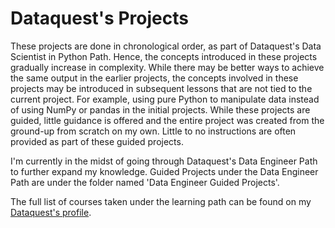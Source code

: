 # Dataquest's Projects
These projects are done in chronological order, as part of Dataquest's Data Scientist in Python Path.
Hence, the concepts introduced in these projects gradually increase in complexity.
While there may be better ways to achieve the same output in the earlier projects, the concepts involved in these projects may be introduced in subsequent lessons that are not tied to the current project. For example, using pure Python to manipulate data instead of using NumPy or pandas in the initial projects.
While these projects are guided, little guidance is offered and the entire project was created from the ground-up from scratch on my own. Little to no instructions are often provided as part of these guided projects.

I'm currently in the midst of going through Dataquest's Data Engineer Path to further expand my knowledge. Guided Projects under the Data Engineer Path are under the folder named 'Data Engineer Guided Projects'.

The full list of courses taken under the learning path can be found on my [Dataquest's profile](https://app.dataquest.io/profile/wongweechuan).
